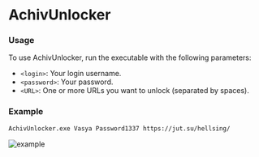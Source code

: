 # AchivUnlocker

### Usage

To use AchivUnlocker, run the executable with the following parameters:


- `<login>`: Your login username.
- `<password>`: Your password.
- `<URL>`: One or more URLs you want to unlock (separated by spaces).

### Example

```bash
AchivUnlocker.exe Vasya Password1337 https://jut.su/hellsing/
```

![example](https://github.com/user-attachments/assets/14b7ee4f-2e7e-45ea-b81a-e57e556ab16c)
